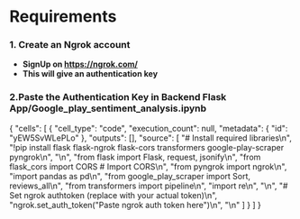 # Requirements

### 1. Create an Ngrok account
- **SignUp on https://ngrok.com/**
- **This will give an authentication key**
### 2.Paste the Authentication Key in Backend Flask App/Google_play_sentiment_analysis.ipynb
{
  "cells": [
    {
      "cell_type": "code",
      "execution_count": null,
      "metadata": {
        "id": "yEW5SvWLePLo"
      },
      "outputs": [],
      "source": [
        "# Install required libraries\n",
        "!pip install flask flask-ngrok flask-cors transformers google-play-scraper pyngrok\n",
        "\n",
        "from flask import Flask, request, jsonify\n",
        "from flask_cors import CORS  # Import CORS\n",
        "from pyngrok import ngrok\n",
        "import pandas as pd\n",
        "from google_play_scraper import Sort, reviews_all\n",
        "from transformers import pipeline\n",
        "import re\n",
        "\n",
        "# Set ngrok authtoken (replace with your actual token)\n",
        "ngrok.set_auth_token(\"Paste ngrok auth token here\")\n",
        "\n"
        ]
      }
     ]
     }

